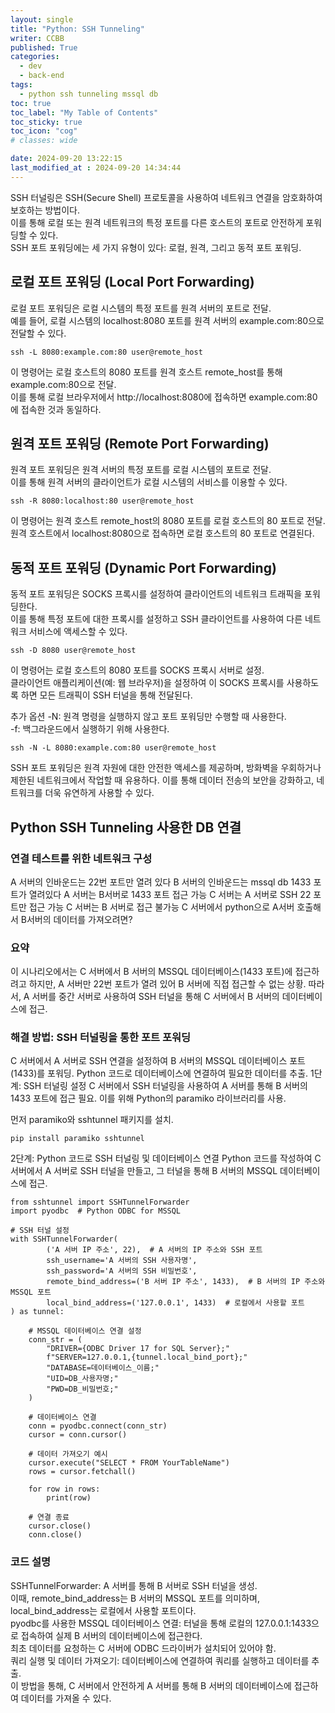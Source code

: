 ```yaml
---
layout: single
title: "Python: SSH Tunneling"
writer: CCBB
published: True
categories:
  - dev 
  - back-end
tags:
  - python ssh tunneling mssql db
toc: true
toc_label: "My Table of Contents"
toc_sticky: true
toc_icon: "cog"
# classes: wide

date: 2024-09-20 13:22:15
last_modified_at : 2024-09-20 14:34:44
---
```


<!-- # Python SSH Tunneling -->

SSH 터널링은 SSH(Secure Shell) 프로토콜을 사용하여 네트워크 연결을 암호화하여 보호하는 방법이다.  
이를 통해 로컬 또는 원격 네트워크의 특정 포트를 다른 호스트의 포트로 안전하게 포워딩할 수 있다.  
SSH 포트 포워딩에는 세 가지 유형이 있다: 로컬, 원격, 그리고 동적 포트 포워딩.

## 로컬 포트 포워딩 (Local Port Forwarding)
로컬 포트 포워딩은 로컬 시스템의 특정 포트를 원격 서버의 포트로 전달.  
예를 들어, 로컬 시스템의 localhost:8080 포트를 원격 서버의 example.com:80으로 전달할 수 있다.

```
ssh -L 8080:example.com:80 user@remote_host
```
이 명령어는 로컬 호스트의 8080 포트를 원격 호스트 remote_host를 통해 example.com:80으로 전달.   
이를 통해 로컬 브라우저에서 http://localhost:8080에 접속하면 example.com:80에 접속한 것과 동일하다.  

## 원격 포트 포워딩 (Remote Port Forwarding)
원격 포트 포워딩은 원격 서버의 특정 포트를 로컬 시스템의 포트로 전달.   
이를 통해 원격 서버의 클라이언트가 로컬 시스템의 서비스를 이용할 수 있다.

```
ssh -R 8080:localhost:80 user@remote_host
```
이 명령어는 원격 호스트 remote_host의 8080 포트를 로컬 호스트의 80 포트로 전달.   
원격 호스트에서 localhost:8080으로 접속하면 로컬 호스트의 80 포트로 연결된다.

## 동적 포트 포워딩 (Dynamic Port Forwarding)
동적 포트 포워딩은 SOCKS 프록시를 설정하여 클라이언트의 네트워크 트래픽을 포워딩한다.  
이를 통해 특정 포트에 대한 프록시를 설정하고 SSH 클라이언트를 사용하여 다른 네트워크 서비스에 액세스할 수 있다.

```
ssh -D 8080 user@remote_host
```
이 명령어는 로컬 호스트의 8080 포트를 SOCKS 프록시 서버로 설정.  
클라이언트 애플리케이션(예: 웹 브라우저)을 설정하여 이 SOCKS 프록시를 사용하도록 하면 모든 트래픽이 SSH 터널을 통해 전달된다.  

추가 옵션
-N: 원격 명령을 실행하지 않고 포트 포워딩만 수행할 때 사용한다.  
-f: 백그라운드에서 실행하기 위해 사용한다.  
```
ssh -N -L 8080:example.com:80 user@remote_host
```
SSH 포트 포워딩은 원격 자원에 대한 안전한 액세스를 제공하며, 방화벽을 우회하거나 제한된 네트워크에서 작업할 때 유용하다. 
이를 통해 데이터 전송의 보안을 강화하고, 네트워크를 더욱 유연하게 사용할 수 있다.


## Python SSH Tunneling 사용한 DB 연결

### 연결 테스트를 위한 네트워크 구성
A 서버의 인바운드는 22번 포트만 열려 있다 
B 서버의 인바운드는 mssql db 1433 포트가 열려있다
A 서버는 B서버로 1433 포트 접근 가능
C 서버는 A 서버로 SSH 22 포트만 접근 가능
C 서버는 B 서버로 접근 불가능
C 서버에서 python으로  A서버 호출해서 B서버의 데이터를 가져오려면? 

### 요약
이 시나리오에서는 C 서버에서 B 서버의 MSSQL 데이터베이스(1433 포트)에 접근하려고 하지만, A 서버만 22번 포트가 열려 있어 B 서버에 직접 접근할 수 없는 상황. 
따라서, A 서버를 중간 서버로 사용하여 SSH 터널을 통해 C 서버에서 B 서버의 데이터베이스에 접근.

### 해결 방법: SSH 터널링을 통한 포트 포워딩
C 서버에서 A 서버로 SSH 연결을 설정하여 B 서버의 MSSQL 데이터베이스 포트(1433)를 포워딩.
Python 코드로 데이터베이스에 연결하여 필요한 데이터를 추출.
1단계: SSH 터널링 설정
C 서버에서 SSH 터널링을 사용하여 A 서버를 통해 B 서버의 1433 포트에 접근 필요. 
이를 위해 Python의 paramiko 라이브러리를 사용.

먼저 paramiko와 sshtunnel 패키지를 설치.

```
pip install paramiko sshtunnel
```
2단계: Python 코드로 SSH 터널링 및 데이터베이스 연결
Python 코드를 작성하여 C 서버에서 A 서버로 SSH 터널을 만들고, 그 터널을 통해 B 서버의 MSSQL 데이터베이스에 접근.

```
from sshtunnel import SSHTunnelForwarder
import pyodbc  # Python ODBC for MSSQL

# SSH 터널 설정
with SSHTunnelForwarder(
        ('A 서버 IP 주소', 22),  # A 서버의 IP 주소와 SSH 포트
        ssh_username='A 서버의 SSH 사용자명',
        ssh_password='A 서버의 SSH 비밀번호',
        remote_bind_address=('B 서버 IP 주소', 1433),  # B 서버의 IP 주소와 MSSQL 포트
        local_bind_address=('127.0.0.1', 1433)  # 로컬에서 사용할 포트
) as tunnel:
    
    # MSSQL 데이터베이스 연결 설정
    conn_str = (
        "DRIVER={ODBC Driver 17 for SQL Server};"
        f"SERVER=127.0.0.1,{tunnel.local_bind_port};"
        "DATABASE=데이터베이스_이름;"
        "UID=DB_사용자명;"
        "PWD=DB_비밀번호;"
    )
    
    # 데이터베이스 연결
    conn = pyodbc.connect(conn_str)
    cursor = conn.cursor()

    # 데이터 가져오기 예시
    cursor.execute("SELECT * FROM YourTableName")
    rows = cursor.fetchall()
    
    for row in rows:
        print(row)
    
    # 연결 종료
    cursor.close()
    conn.close()
```

### 코드 설명
SSHTunnelForwarder: A 서버를 통해 B 서버로 SSH 터널을 생성.   
이때, remote_bind_address는 B 서버의 MSSQL 포트를 의미하며, local_bind_address는 로컬에서 사용할 포트이다.  
pyodbc를 사용한 MSSQL 데이터베이스 연결: 터널을 통해 로컬의 127.0.0.1:1433으로 접속하여 실제 B 서버의 데이터베이스에 접근한다.   
최초 데이터를 요청하는 C 서버에 ODBC 드라이버가 설치되어 있어야 함.  
쿼리 실행 및 데이터 가져오기: 데이터베이스에 연결하여 쿼리를 실행하고 데이터를 추출.  
이 방법을 통해, C 서버에서 안전하게 A 서버를 통해 B 서버의 데이터베이스에 접근하여 데이터를 가져올 수 있다.  


